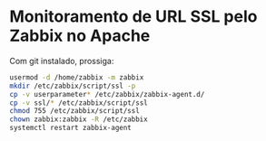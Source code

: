 # Monitoramento de URL SSL pelo Zabbix no Apache

Com git instalado, prossiga:

```sh
usermod -d /home/zabbix -m zabbix
mkdir /etc/zabbix/script/ssl -p
cp -v userparameter* /etc/zabbix/zabbix-agent.d/
cp -v ssl/* /etc/zabbix/script/ssl
chmod 755 /etc/zabbix/script/ssl
chown zabbix:zabbix -R /etc/zabbix
systemctl restart zabbix-agent
```
